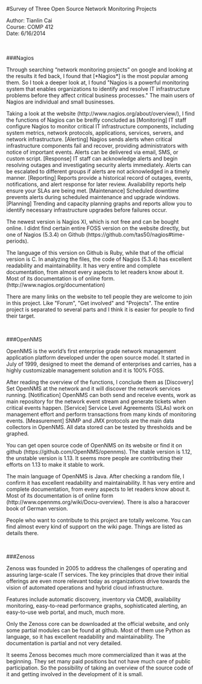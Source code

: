 #Survey of Three Open Source Network Monitoring Projects

Author: Tianlin Cai<br>
Course: COMP 412<br>
Date: 6/16/2014<br>
<br><br>


###Nagios
<p>
Through searching “network monitoring projects” on google and looking at the results it fed back, I found that [*Nagios*] is the most popular among them. So I took a deeper look at, I found "Nagios is a powerful monitoring system that enables organizations to identify and resolve IT infrastructure problems before they affect critical business processes." The main users of Nagios are individual and small businesses.  
</p>

<p>
Taking a look at the website (http://www.nagios.org/about/overview/), I find the functions of Nagios can be breifly concluded as [Monitoring] IT staff configure Nagios to monitor critical IT infrastructure components, including system metrics, network protocols, applications, services, servers, and network infrastructure. [Alerting] Nagios sends alerts when critical infrastructure components fail and recover, providing administrators with notice of important events. Alerts can be delivered via email, SMS, or custom script. [Response] IT staff can acknowledge alerts and begin resolving outages and investigating security alerts immediately. Alerts can be escalated to different groups if alerts are not acknowledged in a timely manner. [Reporting] Reports provide a historical record of outages, events, notifications, and alert response for later review. Availability reports help ensure your SLAs are being met. [Maintenance] Scheduled downtime prevents alerts during scheduled maintenance and upgrade windows. [Planning] Trending and capacity planning graphs and reports allow you to identify necessary infrastructure upgrades before failures occur.
</p>

<p>
The newest version is Nagios XI, which is not free and can be bought online. I didnt find certain entire FOSS version on the website directly, but one of Nagios (5.3.4) on Github (https://github.com/tas50/nagios#time-periods).
</p>

<p>
The language of this version on Github is Ruby, while that of the official version is C. In analyzing the files, the code of Nagios (5.3.4) has excellent readability and maintainability. It has very entire and complete documentation, from almost every aspects to let readers know about it. Most of its documentation is of online form. (http://www.nagios.org/documentation)
</p>

<p>
There are many links on the website to tell people they are welcome to join in this project. Like "Forum", "Get involved" and "Projects". The entire project is separated to several parts and I think it is easier for people to find their target.
</p>
<br>

###OpenNMS

<p>
OpenNMS is the world’s first enterprise grade network management application platform developed under the open source model. It started in July of 1999, designed to meet the demand of enterprises and carries, has a highly customizable management solution and it is 100% FOSS.
</p>

<p>
After reading the overview of the functions, I conclude them as [Discovery] Set OpenNMS at the network and it will discover the network services running. [Notification] OpenNMS can both send and receive events, work as main repository for the network event stream and generate tickets when critical events happen. [Service] Service Level Agreements (SLAs) work on management effort and perform transactions from many kinds of monitoring events. [Measurement] SNMP and JMX protocols are the main data collectors in OpenNMS. All data stored can be tested by thresholds and be graphed.
</p>

<p>
You can get open source code of OpenNMS on its website or find it on github (https://github.com/OpenNMS/opennms). The stable version is 1.12, the unstable version is 1.13. It seems more people are contributing their efforts on 1.13 to make it stable to work.
</p>

<p>
The main language of OpenNMS is Java. After checking a random file, I confirm it has excellent readability and maintainability. It has very entire and complete documentation, from every aspects to let readers know about it. Most of its documentation is of online form (http://www.opennms.org/wiki/Docu-overview). There is also a haracover book of German version.
</p>

<p>
People who want to contribute to this project are totally welcome. You can find almost every kind of support on the wiki page. Things are listed as details there.
</p>
<br>



###Zenoss

<p>
Zenoss was founded in 2005 to address the challenges of operating and assuring large-scale IT services. The key principles that drove their initial offerings are even more relevant today as organizations drive towards the vision of automated operations and hybrid cloud infrastructure.
</p>

<p>
Features include automatic discovery, inventory via CMDB, availability monitoring, easy-to-read performance graphs, sophisticated alerting, an easy-to-use web portal, and much, much more.
</p>

<p>
Only the Zenoss core can be downloaded at the official website, and only some partial modules can be found at github. Most of them use Python as language, so it has excellent readability and maintainability. The documentation is partial and not very detailed.
</p>

<p>
It seems Zenoss becomes much more commercialized than it was at the beginning. They set many paid positions but not have much care of public participation. So the possibility of taking an overview of the source code of it and getting involved in the development of it is small.
</p>

